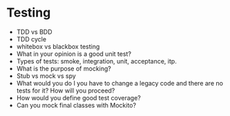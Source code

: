 # Testing
- TDD vs BDD
- TDD cycle
- whitebox vs blackbox testing
- What in your opinion is a good unit test?
- Types of tests: smoke, integration, unit, acceptance, itp.
- What is the purpose of mocking?
- Stub vs mock vs spy
- What would you do I you have to change a legacy code and there are no tests for it? How will you proceed?
- How would you define good test coverage?
- Can you mock final classes with Mockito?
